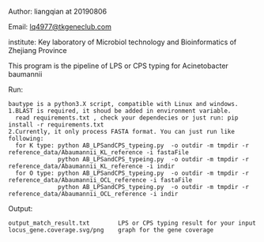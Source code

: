Author:     liangqian at 20190806

Email:      lq4977@tkgeneclub.com

institute:  Key laboratory of Microbiol technology and Bioinformatics of Zhejiang Province

This program is the  pipeline of LPS or CPS typing for Acinetobacter baumannii


Run:

    bautype is a python3.X script, compatible with Linux and windows.
    1.BLAST is required, it shoud be added in environment variable.
      read requirements.txt , check your dependecies or just run: pip install -r requirements.txt
    2.Currently, it only process FASTA format. You can just run like following:
      for K type: python AB_LPSandCPS_typeing.py  -o outdir -m tmpdir -r reference_data/Abaumannii_KL_reference -i fastaFile
                  python AB_LPSandCPS_typeing.py  -o outdir -m tmpdir -r reference_data/Abaumannii_KL_reference -i indir
      for O type: python AB_LPSandCPS_typeing.py  -o outdir -m tmpdir -r reference_data/Abaumannii_OCL_reference -i fastaFile
                  python AB_LPSandCPS_typeing.py  -o outdir -m tmpdir -r reference_data/Abaumannii_OCL_reference -i indir
      
Output:

    output_match_result.txt        LPS or CPS typing result for your input
    locus_gene.coverage.svg/png    graph for the gene coverage
